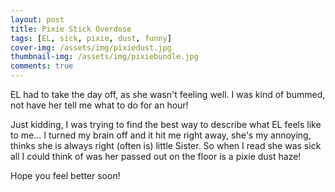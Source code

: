 ```yaml
---
layout: post
title: Pixie Stick Overdose
tags: [EL, sick, pixie, dust, funny]
cover-img: /assets/img/pixiedust.jpg
thumbnail-img: /assets/img/pixiebundle.jpg
comments: true
---
```

EL had to take the day off, as she wasn't feeling well. I was kind of bummed, not have her tell me what to do for an hour!

 Just kidding, I was trying to find the best way to describe what EL feels like to me... 
 I turned my brain off and it hit me right away, she's my annoying, thinks she is always right (often is) little Sister.
 So when I read she was sick all I could think of was her passed out on the floor is a pixie dust haze!
    
Hope you feel better soon!